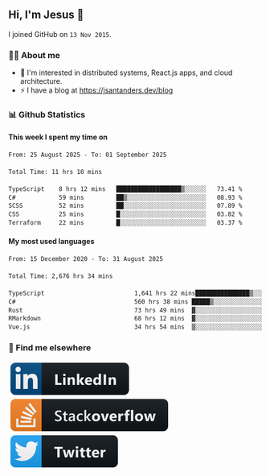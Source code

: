 ## Hi, I'm Jesus 👋

I joined GitHub on `13 Nov 2015`.

<!-- Talking about you -->

### 👨‍💻 About me

- 👦 I'm interested in distributed systems, React.js apps, and cloud architecture.
- ⚡️ I have a blog at <https://jsantanders.dev/blog>

### 📊 Github Statistics

#### This week I spent my time on

<!--START_SECTION:weekly-->

```txt
From: 25 August 2025 - To: 01 September 2025

Total Time: 11 hrs 10 mins

TypeScript    8 hrs 12 mins   ██████████████████▒░░░░░░   73.41 %
C#            59 mins         ██▒░░░░░░░░░░░░░░░░░░░░░░   08.93 %
SCSS          52 mins         ██░░░░░░░░░░░░░░░░░░░░░░░   07.89 %
CSS           25 mins         █░░░░░░░░░░░░░░░░░░░░░░░░   03.82 %
Terraform     22 mins         █░░░░░░░░░░░░░░░░░░░░░░░░   03.37 %
```

<!--END_SECTION:weekly-->

#### My most used languages

<!--START_SECTION:alltime-->

```txt
From: 15 December 2020 - To: 31 August 2025

Total Time: 2,676 hrs 34 mins

TypeScript                         1,641 hrs 22 mins███████████████▒░░░░░░░░░   61.32 %
C#                                 560 hrs 38 mins █████▒░░░░░░░░░░░░░░░░░░░   20.95 %
Rust                               73 hrs 49 mins  ▓░░░░░░░░░░░░░░░░░░░░░░░░   02.76 %
RMarkdown                          68 hrs 12 mins  ▓░░░░░░░░░░░░░░░░░░░░░░░░   02.55 %
Vue.js                             34 hrs 54 mins  ▒░░░░░░░░░░░░░░░░░░░░░░░░   01.30 %
```

<!--END_SECTION:alltime-->

### 📢 Find me elsewhere

<p>
  <a target="_blank" href="https://linkedin.com/in/jsantanders">
    <img src="https://github.com/jsantanders/jsantanders/blob/master/img/linkedin.svg" alt="LinkedIn" style="vertical-align:top; margin:4px">
  </a>
  
  <a target="_blank" href="https://stackoverflow.com/users/7318331/jesus-santander">
    <img src="https://github.com/jsantanders/jsantanders/blob/master/img/stackoverflow.svg" alt="StackOverflow" style="vertical-align:top; margin:4px">
  </a>
  
  <a target="_blank" href="http://twitter.com/jsantanders">
    <img src="https://github.com/jsantanders/jsantanders/blob/master/img/twitter.svg" alt="Twitter" style="vertical-align:top; margin:4px">
  </a>
</p>

